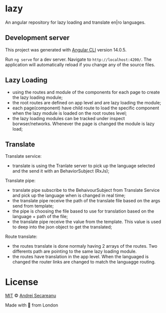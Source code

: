 # lazy
An angular repository for lazy loading and translate en|ro languages.

## Development server

This project was generated with [Angular CLI](https://github.com/angular/angular-cli) version 14.0.5.

Run `ng serve` for a dev server. Navigate to `http://localhost:4200/`. The application will automatically reload if you change any of the source files.

## Lazy Loading
- using the routes and module of the components for each page to create the lazy loading module;
- the root routes are defined on app level and are lazy loading the module;
- each page(component) have child route to load the specific component when the lazy module is loaded on the root routes level;
- the lazy loading modules can be tracked under inspect borwser/networks. Whenever the page is changed the module is lazy load;

## Translate
Translate service:
- translate is using the Tranlate server to pick up the language selected and the send it with an BehaviorSubject (RxJs);

Translate pipe:
- translate pipe subscribe to the BehaivourSubject from Translate Service and pick up the language when is changed in real time;
- the translate pipe receive the path of the translate file based on the args send from template;
- the pipe is choosing the file based to use for translation based on the language + path of the file;
- the translate pipe receive the value from the template. This value is used to deep into the json object to get the translated;

Route translate:
- the routes translate is done normaly having 2 arrays of the routes. Two differents path are pointing to the same lazy loading module.
- the routes have translation in the app level. When the languaged is changed the router links are changed to match the languagge routing.


# License

[MIT](https://github.com/s3c4/angular-ts-math/blob/master/LICENSE) © [Andrei Secareanu](https://github.com/s3c4)

Made with :blue_heart: from London